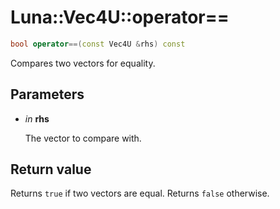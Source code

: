 # Luna::Vec4U::operator==

```c++
bool operator==(const Vec4U &rhs) const
```

Compares two vectors for equality. 



## Parameters
* *in* **rhs**

    The vector to compare with. 

## Return value
Returns `true` if two vectors are equal. Returns `false` otherwise. 

